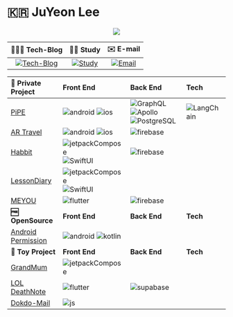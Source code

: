 

<!--
**Lee-JuYeon/Lee-JuYeon** is a ✨ _special_ ✨ repository because its `README.md` (this file) appears on your GitHub profile.

Here are some ideas to get you started:

- 🔭 I’m currently working on ...
- 🌱 I’m currently learning ...
- 👯 I’m looking to collaborate on ...
- 🤔 I’m looking for help with ...
- 💬 Ask me about ...
- 📫 How to reach me: ...
- 😄 Pronouns: ...
- ⚡ Fun fact: ...

# 🇰🇷 JuYeon Lee  [![Gmail](https://img.shields.io/badge/-Email-EA4335?style=flat&logo=Gmail&logoColor=white)](mailto:pizzalover114@naver.com) [![LinkedIn](https://img.shields.io/badge/-LinkedIn-0A66C2?style=flat&logo=LinkedIn&logoColor=white)](https://www.linkedin.com/in/ju-yeon-lee-374056201/) [![Github](https://img.shields.io/badge/-Github_Blog-181717?style=flat&logo=Github&logoColor=white)](https://lee-juyeon.github.io/)

-->
# 🇰🇷 JuYeon Lee

<div id="header" align="center">
  <img src="https://i.pinimg.com/originals/97/87/77/978777f3dbbe42ed7be1b3c09912ca6c.gif"/>
</div>

**👨🏻‍💻 Tech-Blog**|**✍🏻 Study**|**✉️  E-mail**|
:--:|:--:|:--:|
|[![Tech-Blog](https://img.shields.io/badge/-Tech_Blog-000000.svg?style=flat&logo=Tistory&color=black)](https://cavss-study.tistory.com/)|[![Study](https://img.shields.io/badge/-Study-000000.svg?style=flat&logo=Github&color=black)](https://github.com/Lee-JuYeon/Study) |[![Email](https://img.shields.io/badge/-Gmail-EA4335.svg?style=flat&logo=Gmail&color=black)](mailto:redpond2@naver.com)


**🦄 Private Project**|**Front End**|**Back End**|**Tech**|
:---|:---|:---|:---|
|[PiPE](https://github.com/Lee-JuYeon/PiPE)|![android](https://img.shields.io/badge/-XML-02569B.svg?style=flat&logo=android&color=black) ![ios](https://img.shields.io/badge/-UIKit-02569B.svg?style=flat&logo=swift&color=black)|![GraphQL](https://img.shields.io/badge/-GraphQL-E10098.svg?style=flat&logo=GraphQL&logoColor=white) ![Apollo](https://img.shields.io/badge/-Apollo-311C87.svg?style=flat&logo=ApolloGraphQL&logoColor=white) ![PostgreSQL](https://img.shields.io/badge/-PostgreSQL-4169E1.svg?style=flat&logo=PostgreSQL&logoColor=white)|![LangChain](https://img.shields.io/badge/-🦜🔗_LangChain-FFFFFF.svg?style=flat&logoColor=white)
|[AR Travel](https://github.com/Lee-JuYeon/AR_Travel)|![android](https://img.shields.io/badge/-XML-02569B.svg?style=flat&logo=android&color=black) ![ios](https://img.shields.io/badge/-UIKit-02569B.svg?style=flat&logo=swift&color=black)|![firebase](https://img.shields.io/badge/-Firebase-FFCA28.svg?style=flat&logo=firebase&logoColor=white)||
|[Habbit](https://github.com/Lee-JuYeon/ZZILIT)|![jetpackCompose](https://img.shields.io/badge/-Compose-3DDC84.svg?style=flat&logo=android&color=black)![SwiftUI](https://img.shields.io/badge/-SwiftUI-3DDC84.svg?style=flat&logo=swift&color=black)|![firebase](https://img.shields.io/badge/-Firebase-FFCA28.svg?style=flat&logo=firebase&logoColor=white)|
|[LessonDiary](https://github.com/Lee-JuYeon/ZZILIT)|![jetpackCompose](https://img.shields.io/badge/-Compose-3DDC84.svg?style=flat&logo=android&color=black)![SwiftUI](https://img.shields.io/badge/-SwiftUI-3DDC84.svg?style=flat&logo=swift&color=black)||
|[MEYOU](https://github.com/Lee-JuYeon/MEYOU)|![flutter](https://img.shields.io/badge/-Flutter-02569B.svg?style=flat&logo=flutter&logoColor=white)|![firebase](https://img.shields.io/badge/-Firebase-FFCA28.svg?style=flat&logo=firebase&logoColor=white)||
**🆓 OpenSource**|**Front End**|**Back End**|**Tech**|
|[Android Permission](https://github.com/Lee-JuYeon/MonoCameraDepth)|![android](https://img.shields.io/badge/-Android-02569B.svg?style=flat&logo=android&color=black) ![kotlin](https://img.shields.io/badge/-Kotlin-000000.svg?style=flat&logo=kotlin&color=7F52FF&logoColor=white)||
**🧸 Toy Project**|**Front End**|**Back End**|**Tech**|
|[GrandMum](https://github.com/Lee-JuYeon/MyGrandMum) |![jetpackCompose](https://img.shields.io/badge/-Compose-3DDC84.svg?style=flat&logo=android&color=black)|||
|[LOL DeathNote](https://github.com/Lee-JuYeon/LOL_Revenge)|![flutter](https://img.shields.io/badge/-Flutter-02569B.svg?style=flat&logo=flutter&logoColor=white)|![supabase](https://img.shields.io/badge/-Supabase-3FCF8E.svg?style=flat&logo=supabase&logoColor=white)||
|[Dokdo-Mail](https://github.com/Lee-JuYeon/Dokdo_Mail) |![js](https://img.shields.io/badge/-Javascript-1572B6.svg?style=flat&logo=javascript&color=black)|||






